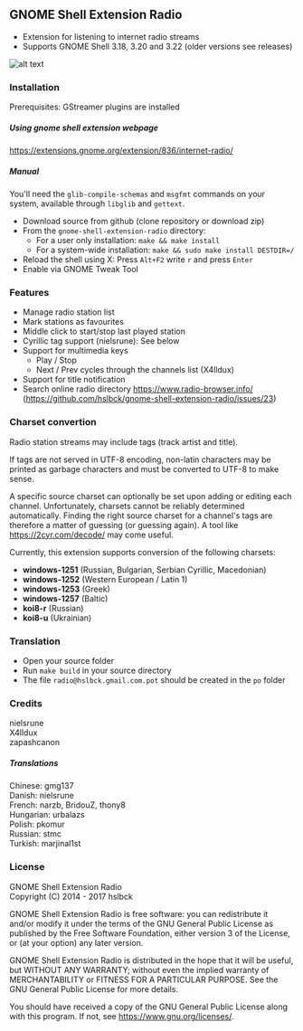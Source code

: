 ## GNOME Shell Extension Radio
* Extension for listening to internet radio streams
* Supports GNOME Shell 3.18, 3.20 and 3.22 (older versions see releases)

![alt text](https://raw.githubusercontent.com/hslbck/gnome-shell-extension-radio/master/radio-extension.png)

### Installation
Prerequisites: GStreamer plugins are installed
##### Using gnome shell extension webpage
https://extensions.gnome.org/extension/836/internet-radio/
##### Manual

You'll need the `glib-compile-schemas` and `msgfmt` commands on your system, available through `libglib` and `gettext`.

* Download source from github (clone repository or download zip)
* From the `gnome-shell-extension-radio` directory:
  * For a user only installation: `make && make install`
  * For a system-wide installation: `make && sudo make install DESTDIR=/`
* Reload the shell using X: Press `Alt+F2` write `r` and press `Enter`  
* Enable via GNOME Tweak Tool

### Features
* Manage radio station list
* Mark stations as favourites
* Middle click to start/stop last played station
* Cyrillic tag support (nielsrune): See below
* Support for multimedia keys
  * Play / Stop
  * Next / Prev cycles through the channels list (X4lldux)
* Support for title notification
* Search online radio directory https://www.radio-browser.info/ (https://github.com/hslbck/gnome-shell-extension-radio/issues/23)

### Charset convertion
Radio station streams may include tags (track artist and title).

If tags are not served in UTF-8 encoding, non-latin characters may be printed as garbage characters and must be converted to UTF-8 to make sense.

A specific source charset can optionally be set upon adding or editing each channel.
Unfortunately, charsets cannot be reliably determined automatically. Finding the right source charset for a channel's tags are therefore a matter of guessing (or guessing again). A tool like https://2cyr.com/decode/ may come useful.

Currently, this extension supports conversion of the following charsets:
* **windows-1251** (Russian, Bulgarian, Serbian Cyrillic, Macedonian)
* **windows-1252** (Western European / Latin 1)
* **windows-1253** (Greek)
* **windows-1257** (Baltic)
* **koi8-r** (Russian)
* **koi8-u** (Ukrainian)

### Translation
* Open your source folder
* Run `make build` in your source directory
* The file `radio@hslbck.gmail.com.pot` should be created in the `po` folder

### Credits
nielsrune  
X4lldux  
zapashcanon  
##### Translations
Chinese: gmg137  
Danish: nielsrune   
French: narzb, BridouZ, thony8  
Hungarian: urbalazs  
Polish: pkomur  
Russian: stmc  
Turkish: marjinal1st  

### License
GNOME Shell Extension Radio  
Copyright (C) 2014 - 2017  hslbck

GNOME Shell Extension Radio is free software: you can redistribute it and/or modify it under the terms of the GNU General Public License as published by the Free Software Foundation, either version 3 of the License, or (at your option) any later version.

GNOME Shell Extension Radio is distributed in the hope that it will be useful, but WITHOUT ANY WARRANTY; without even the implied warranty of MERCHANTABILITY or FITNESS FOR A PARTICULAR PURPOSE. See the GNU General Public License for more details.

You should have received a copy of the GNU General Public License along with this program. If not, see <https://www.gnu.org/licenses/>.
